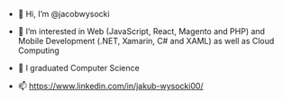 - 👋 Hi, I’m @jacobwysocki

- 👀 I’m interested in Web (JavaScript, React, Magento and PHP) and Mobile Development (.NET, Xamarin, C# and XAML) as well as Cloud Computing
- 🌱 I graduated Computer Science 
- 📫 https://www.linkedin.com/in/jakub-wysocki00/

<!---
jacobwysocki/jacobwysocki is a ✨ special ✨ repository because its `README.md` (this file) appears on your GitHub profile.
You can click the Preview link to take a look at your changes.
--->
